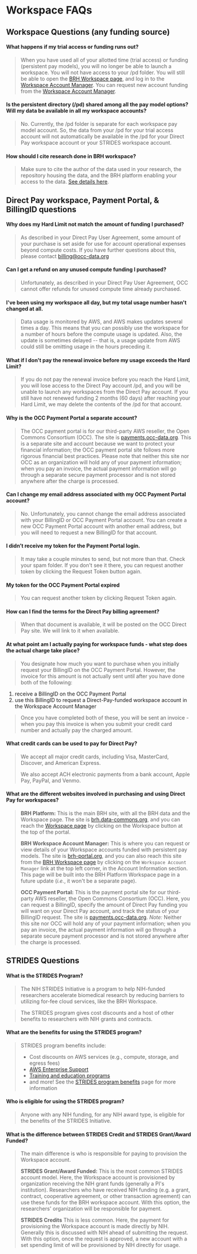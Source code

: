 # **Workspace FAQs**

## Workspace Questions (any funding source)

#### What happens if my trial access or funding runs out?

> When you have used all of your allotted time (trial access) or funding (persistent pay models), you will no longer be able to launch a workspace. You will not have access to your /pd folder. You will still be able to open the [BRH Workspace page][BRH Workspace], and log in to the [Workspace Account Manager][Workspace Acct Mgr]. You can request new account funding from the [Workspace Account Manager][Workspace Acct Mgr].

#### Is the persistent directory (/pd) shared among all the pay model options? Will my data be available in all my workspace accounts?

> No. Currently, the /pd folder is separate for each workspace pay model account. So, the data from your /pd for your trial access account will not automatically be available in the /pd for your Direct Pay workspace account or your STRIDES workspace account.

#### How should I cite research done in BRH workspace?

> Make sure to cite the author of the data used in your research, the repository housing the data, and the BRH platform enabling your access to the data. [See details here][Cite BRH].

## Direct Pay workspace, Payment Portal, & BillingID questions

#### Why does my Hard Limit not match the amount of funding I purchased?

> As described in your Direct Pay User Agreement, some amount of your purchase is set aside for use for account operational expenses beyond compute costs. If you have further questions about this, please contact [billing@occ-data.org][OCC billing]

#### Can I get a refund on any unused compute funding I purchased?
> Unfortunately, as described in your Direct Pay User Agreement, OCC cannot offer refunds for unused compute time already purchased.

#### I've been using my workspace all day, but my total usage number hasn't changed at all.

> Data usage is monitored by AWS, and AWS makes updates several times a day. This means that you can possibly use the workspace for a number of hours before the compute usage is updated. Also, the update is sometimes delayed -- that is, a usage update from AWS could still be omitting usage in the hours preceding it.

#### What if I don't pay the renewal invoice before my usage exceeds the Hard Limit?

> If you do not pay the renewal invoice before you reach the Hard Limit, you will lose access to the Direct Pay account /pd, and you will be unable to launch any workspaces from the Direct Pay account. If you still have not renewed funding 2 months (60 days) after reaching your Hard Limit, we may delete the contents of the /pd for that account.

#### Why is the OCC Payment Portal a separate account?

> The OCC payment portal is for our third-party AWS reseller, the Open Commons Consortium (OCC). The site is [payments.occ-data.org][OCC Payment Portal]. This is a separate site and account because we want to protect your financial information; the OCC payment portal site follows more rigorous financial best practices. Please note that neither this site nor OCC as an organization will hold any of your payment information; when you pay an invoice, the actual payment information will go through a separate secure payment processor and is not stored anywhere after the charge is processed.

#### Can I change my email address associated with my OCC Payment Portal account?

> No. Unfortunately, you cannot change the email address associated with your BillingID or OCC Payment Portal account. You can create a new OCC Payment Portal account with another email address, but you will need to request a new BillingID for that account.

#### I didn’t receive my token for the Payment Portal login.

> It may take a couple minutes to send, but not more than that. Check your spam folder. If you don't see it there, you can request another token by clicking the Request Token button again.

#### My token for the OCC Payment Portal expired

> You can request another token by clicking Request Token again.

#### How can I find the terms for the Direct Pay billing agreement?

> When that document is available, it will be posted on the OCC Direct Pay site. We will link to it when available.

#### At what point am I actually paying for workspace funds - what step does the actual charge take place?

> You designate how much you want to purchase when you initially request your BillingID on the OCC Payment Portal. However, the invoice for this amount is not actually sent until after you have done both of the following:

1. receive a BillingID on the OCC Payment Portal
2. use this BillingID to request a Direct-Pay-funded workspace account in the Workspace Account Manager

> Once you have completed both of these, you will be sent an invoice - when you pay this invoice is when you submit your credit card number and actually pay the charged amount.

#### What credit cards can be used to pay for Direct Pay?

> We accept all major credit cards, including Visa, MasterCard, Discover, and American Express.
>
> We also accept ACH electronic payments from a bank account, Apple Pay, PayPal, and Venmo.

#### What are the different websites involved in purchasing and using Direct Pay for workspaces?

> **BRH Platform:** This is the main BRH site, with all the BRH data and the Workspace page. The site is [brh.data-commons.org][BRH Platform], and you can reach the [Workspace page][BRH Workspace] by clicking on the Workspace button at the top of the portal.
>
> **BRH Workspace Account Manager:** This is where you can request or view details of your Workspace accounts funded with persistent pay models. The site is [brh-portal.org][Workspace Acct Mgr], and you can also reach this site from the [BRH Workspace page][BRH Workspace] by clicking on the `Workspace Account Manager` link at the top left corner, in the Account Information section. This page will be built into the BRH Platform Workspace page in a future update (*i.e.*, it won't be a separate page).
>
> **OCC Payment Portal:** This is the payment portal site for our third-party AWS reseller, the Open Commons Consortium (OCC). Here, you can request a BillingID, specify the amount of Direct Pay funding you will want on your Direct Pay account, and track the status of your BillingID request. The site is [payments.occ-data.org][OCC Payment Portal]. *Note:* Neither this site nor OCC will hold any of your payment information; when you pay an invoice, the actual payment information will go through a separate secure payment processor and is not stored anywhere after the charge is processed.

## STRIDES Questions

#### What is the STRIDES Program?

> The NIH STRIDES Initiative is a program to help NIH-funded researchers accelerate biomedical research by reducing barriers to utilizing for-fee cloud services, like the BRH Workspace.

> The STRIDES program gives cost discounts and a host of other benefits to researchers with NIH grants and contracts.

#### What are the benefits for using the STRIDES program?

> STRIDES program benefits include:
>
> * Cost discounts on AWS services (e.g., compute, storage, and egress fees)
> * [AWS Enterprise Support][AWS Enterprise Support]
> * [Training and education programs][STRIDES training]
> * and more! See the [STRIDES program benefits][STRIDES benefits] page for more information

#### Who is eligible for using the STRIDES program?

> Anyone with any NIH funding, for any NIH award type, is eligible for the benefits of the STRIDES Initiative.

#### What is the difference between STRIDES Credit and STRIDES Grant/Award Funded?

> The main difference is who is responsible for paying to provision the Workspace account.
>
> **STRIDES Grant/Award Funded:** This is the most common STRIDES account model. Here, the Workspace account is provisioned by organization receiving the NIH grant funds (generally a PI's institution). Researchers who have received NIH funding (e.g. a grant, contract, cooperative agreement, or other transaction agreement) can use these funds for the BRH workspace account. With this option, the researchers' organization will be responsible for payment.
>
> **STRIDES Credits** This is less common. Here, the payment for provisioning the Workspace account is made directly by NIH. Generally this is discussed with NIH ahead of submitting the request. With this option, once the request is approved, a new account with a set spending limit of will be provisioned by NIH directly for usage.


<!-- Links and Images -->
[img login]: ./img/brh-login.png
[img req access]: ./img/profile_login_other_commons.png
[img Discovery study page]: ./img/discovery_study_page.png
[img Yes access]: ./img/access_YES.png
[img Login other commons]: ./img/profile_login_other_commons.png
[img Discover grid]: ./img/grid_discovery_color_080322.png
[img Discovery features]: ./img/discovery_features_080322.png
[img Discovery Study page metadata]: ./img/discovery_study_page_datafiles.png
[img Workspaces access request]: ./img/workspace_access_form.png
[img Workspace access success]: ./img/workspace_access_success.png
[img workspace upload]: ./img/workspace_upload_080322.png
[img Terminate workspace]: ./img/workspace_terminate_2.png
[Workspace timeout]: https://brh.data-commons.org/dashboard/Public/index.html#AutomaticWorkspaceShutdown
[img wksp register]: ./img/brh-portal-login-strides.png
[img open data in wksp]: ./img/open_data_in_workspace.png
[img workspace manifest]: ./img/open_in_workspace_manifest_path.png
[img data notebook]: ./img/open_in_workspace_datanb.png
[STRIDES]: https://datascience.nih.gov/strides
[img BRH Admin Portal]: ./img/brh-portal-login.png
[img BRH portal request]: .img/brh-portal-request.png
[img STRIDES payment]: ./img/brh-portal-options.png
[img STR grant]: ./img/brh-portal-strides-grant.png
[img STR credit]: ./img/brh-portal-strides-credits.png

[img login]: ./img/brh-login.png
[img req access]: ./img/profile_login_other_commons.png
[img workspaces]: ./img/workspace_flavors_080322.png
[img Workspace launch status]: ./img/workspace_launch.png
[img Workspace Data Folder]: ./img/workspace_data_folder_080322.png
[img PD folder]: ./img/workspace_pd_folder_080422.png
[img New Notebook]: ./img/workspace_new_080322.png
[img Notebook save]: ./img/workspace_notebook_save_080322.png
[img download notebook]: ./img/workspace_notebook_download_080422.png
[img Jupyter logo]: ./img/workspace_jupyter_logo.png
[img Workspace shutdown 2']: ./img/workspace_shutdown_sign_2.png
[img profile]: ./img/profile_access.png
[Download Data Files into a Workspace with the Python SDK]: https://brh.data-commons.org/dashboard/Public/index.html#OpeninWorkspacefromDiscovery
[GitHub]: https://docs.github.com/en
[Data Availability Options]: https://brh.data-commons.org/dashboard/Public/index.html#DataAvailabilityOptions
[Find Study Metadata]: https://brh.data-commons.org/dashboard/Public/index.html#FindStudyMetadata
[Download data files]: https://brh.data-commons.org/dashboard/Public/index.html#DownloadingDataFiles
[eRA]: https://era.nih.gov/
[Jupyter]: https://jupyter.org/
[Profile page]: https://brh.data-commons.org/identity
[BRH login]: https://brh.data-commons.org/login
[BRH Workspace]: https://brh.data-commons.org/workspace
[BRH Platform]: https://brh.data-commons.org/
[BRH Discovery]: https://brh.data-commons.org/discovery
[Gen3.org]: https://gen3.org/
[img BRH logo]: ./img/brh-logo.png
[img Gen3 logo]: ./img/gen3blue.png
[Register for workspaces]: 05-workspace_registration.md
[Login page]: 06-loginoverview.md
[Request study access]: 07-how_to_check_request_access.md
[Discovery page]: 08-discovery_page.md
[Workspaces page]: 09-workspace_page.md
[Profile page]: 10-profile_page.md
[Cite BRH]: https://uc-cdis.github.io/platform-citation/brh-cite/
[Workspace Acct Mgr]: https://brh-portal.org/
[Register for workspaces]: 05-workspace_registration.md
[Request study access]: 07-how_to_check_request_access.md
[STRIDES]: https://datascience.nih.gov/strides
[Workspace timeout]: https://brh.data-commons.org/dashboard/Public/index.html#AutomaticWorkspaceShutdown
[Workspaces page]: 09-workspace_page.md
[BRH wksp access req form]: https://brh.data-commons.org/workspace/request-access
[Req new wksp]: https://brh-portal.org/request-workspace
[OCC Payment Portal]: https://payments.occ-data.org/
[Payment Portal Profile]: https://payments.occ-data.org/profile/
[OCC Request BillingID]: https://payments.occ-data.org/request-billingid/
[STRIDES benefits]: https://cloud.nih.gov/about-strides/benefits/
[AWS Enterprise Support]: https://aws.amazon.com/premiumsupport/plans/enterprise/
[STRIDES training]: https://cloud.nih.gov/training/
[OCC billing]: mailto:billing@occ-data.org
